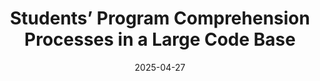---
title: "Students’ Program Comprehension Processes in a Large Code Base"
collection: publications
permalink: /publication/pc_processes
excerpt: 'excerpt'
date: 2025-04-27
venue: '(Accepted) ICPC'
citation: <b>Anshul Shah</b>, Thanh Tong, Elena Tomson, Steven Shi, Bill Griswold, Gerald Soosairaj. 2025. Students’ Program Comprehension Processes in a Large Code Base. In Proceedings of the 33nd IEEE/ACM International Conference on Program Comprehension (ICPC '25). Association for Computing Machinery, New York, NY, USA. <a href="https://anshulshah99.github.io/files/pc_processes.pdf">https://anshulshah99.github.io/files/pc_processes.pdf</a>
---